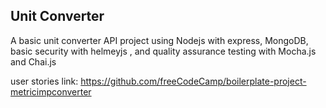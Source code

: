 **Unit Converter**
------
A basic unit converter API project using Nodejs with express, MongoDB, basic security with helmeyjs , and quality assurance testing with Mocha.js and Chai.js

user stories link: https://github.com/freeCodeCamp/boilerplate-project-metricimpconverter
